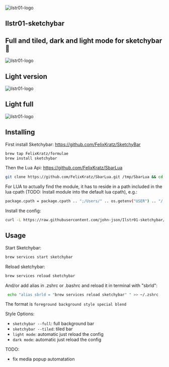 
  ![ilstr01-logo](https://github.com/john-json/Ilstr01-sketchybar/blob/main/Images/ilstr01_logo.png?raw=true)


## Ilstr01-sketchybar

## Full and tiled, dark and light mode for sketchybar 🦀 
  ![ilstr01-logo](https://github.com/john-json/Ilstr01-sketchybar/blob/main/Images/Showcase.png?raw=true)

## Light version
  ![ilstr01-logo](https://github.com/john-json/Ilstr01-sketchybar/blob/main/Images/white.png?raw=true)

## Light full
   ![ilstr01-logo](https://github.com/john-json/Ilstr01-sketchybar/blob/main/Images/light-full.png?raw=true) 

## Installing

First install Sketchybar:
https://github.com/FelixKratz/SketchyBar

```sh
brew tap FelixKratz/formulae
brew install sketchybar
```

Then the Lua Api:
https://github.com/FelixKratz/SbarLua

```sh
git clone https://github.com/FelixKratz/SbarLua.git /tmp/SbarLua && cd /tmp/SbarLua/ && make install && rm -rf /tmp/SbarLua/
```

For LUA to actually find the module, it has to reside in a path included in the lua cpath (TODO: Install module into the default lua cpath), e.g.:
```sh
package.cpath = package.cpath .. ";/Users/" .. os.getenv("USER") .. "/.local/share/sketchybar_lua/?.so"
```

Install the config:
```sh
curl -L https://raw.githubusercontent.com/john-json/Ilstr01-sketchybar/master/install_sketchybar.sh | sh
```


## Usage


Start Sketchybar:
```sh
brew services start sketchybar
```

Reload sketchybar:
```sh
brew services reload sketchybar
```

And/or add alias in .zshrc or .bashrc
and reload it in terminal with "sbrld":
```sh
 echo "alias sbrld = "brew services reload sketchybar" " >> ~/.zshrc
```

The format is `foreground background style special blend`



Style Options:

- `sketchybar --full`: full background bar
- `sketchybar --tiled`: tiled bar
- `light mode`: automatic just reload the config
- `dark mode`: automatic just reload the config



TODO:

- fix media popup automatation
